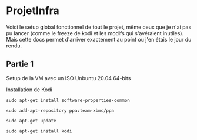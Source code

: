 # ProjetInfra
Voici le setup global fonctionnel de tout le projet, même ceux que je n'ai pas pu lancer (comme le freeze de kodi et les modifs qui s'avéraient inutiles). 
Mais cette docs permet d'arriver exactement au point ou j'en étais le jour du rendu.
## Partie 1
Setup de la VM avec un ISO Unbuntu 20.04 64-bits

Installation de Kodi
```
sudo apt-get install software-properties-common
```
```
sudo add-apt-repository ppa:team-xbmc/ppa
```
```
sudo apt-get update
```
```
sudo apt-get install kodi
```
